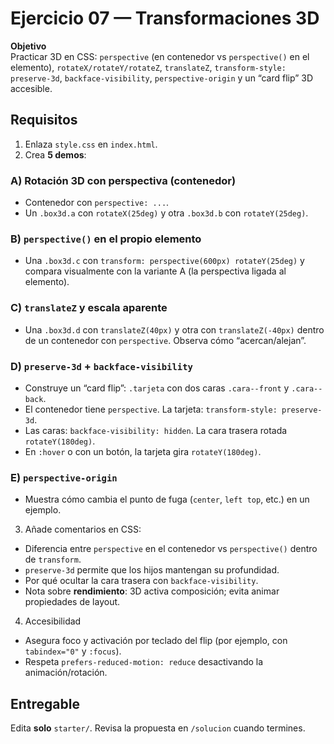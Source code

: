 # Ejercicio 07 — Transformaciones 3D

**Objetivo**  
Practicar 3D en CSS: `perspective` (en contenedor vs `perspective()` en el elemento),
`rotateX/rotateY/rotateZ`, `translateZ`, `transform-style: preserve-3d`, `backface-visibility`,
`perspective-origin` y un “card flip” 3D accesible.

## Requisitos

1. Enlaza `style.css` en `index.html`.
2. Crea **5 demos**:

### A) Rotación 3D con perspectiva (contenedor)

- Contenedor con `perspective: ...`.
- Un `.box3d.a` con `rotateX(25deg)` y otra `.box3d.b` con `rotateY(25deg)`.

### B) `perspective()` en el propio elemento

- Una `.box3d.c` con `transform: perspective(600px) rotateY(25deg)` y compara
  visualmente con la variante A (la perspectiva ligada al elemento).

### C) `translateZ` y escala aparente

- Una `.box3d.d` con `translateZ(40px)` y otra con `translateZ(-40px)` dentro de un
  contenedor con `perspective`. Observa cómo “acercan/alejan”.

### D) `preserve-3d` + `backface-visibility`

- Construye un “card flip”: `.tarjeta` con dos caras `.cara--front` y `.cara--back`.
- El contenedor tiene `perspective`. La tarjeta: `transform-style: preserve-3d`.
- Las caras: `backface-visibility: hidden`. La cara trasera rotada `rotateY(180deg)`.
- En `:hover` o con un botón, la tarjeta gira `rotateY(180deg)`.

### E) `perspective-origin`

- Muestra cómo cambia el punto de fuga (`center`, `left top`, etc.) en un ejemplo.

3. Añade comentarios en CSS:

- Diferencia entre `perspective` en el contenedor vs `perspective()` dentro de `transform`.
- `preserve-3d` permite que los hijos mantengan su profundidad.
- Por qué ocultar la cara trasera con `backface-visibility`.
- Nota sobre **rendimiento**: 3D activa composición; evita animar propiedades de layout.

4. Accesibilidad

- Asegura foco y activación por teclado del flip (por ejemplo, con `tabindex="0"` y `:focus`).
- Respeta `prefers-reduced-motion: reduce` desactivando la animación/rotación.

## Entregable

Edita **solo** `starter/`. Revisa la propuesta en `/solucion` cuando termines.
